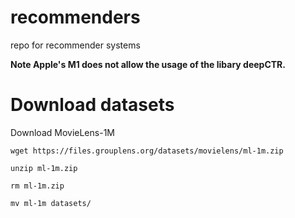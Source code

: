 # recommenders
repo for recommender systems

**Note Apple's M1 does not allow the usage of the libary deepCTR.**


# Download datasets


Download MovieLens-1M
``` 
wget https://files.grouplens.org/datasets/movielens/ml-1m.zip 

unzip ml-1m.zip

rm ml-1m.zip

mv ml-1m datasets/

```
